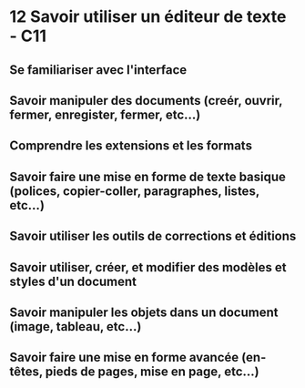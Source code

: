 # 12 Savoir utiliser un éditeur de texte - C11


## Se familiariser avec l'interface
## Savoir manipuler des documents (creér, ouvrir, fermer, enregister, fermer, etc…)
## Comprendre les extensions et les formats
## Savoir faire une mise en forme de texte basique (polices, copier-coller, paragraphes, listes, etc…)
## Savoir utiliser les outils de corrections et éditions
## Savoir utiliser, créer, et modifier des modèles et styles d'un document
## Savoir manipuler les objets dans un document (image, tableau, etc…)
## Savoir faire une mise en forme avancée (en-têtes, pieds de pages, mise en page, etc…)

